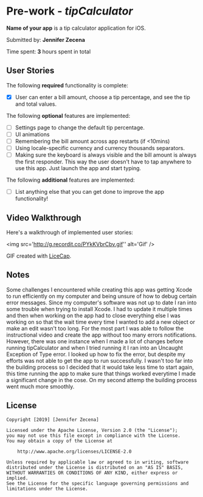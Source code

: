 # Pre-work - *tipCalculator*

**Name of your app** is a tip calculator application for iOS.

Submitted by: **Jennifer Zecena**

Time spent: **3** hours spent in total

## User Stories

The following **required** functionality is complete:

* [x] User can enter a bill amount, choose a tip percentage, and see the tip and total values.

The following **optional** features are implemented:
* [ ] Settings page to change the default tip percentage.
* [ ] UI animations
* [ ] Remembering the bill amount across app restarts (if <10mins)
* [ ] Using locale-specific currency and currency thousands separators.
* [ ] Making sure the keyboard is always visible and the bill amount is always the first responder. This way the user doesn't have to tap anywhere to use this app. Just launch the app and start typing.

The following **additional** features are implemented:

- [ ] List anything else that you can get done to improve the app functionality!

## Video Walkthrough 

Here's a walkthrough of implemented user stories:

<img src='http://g.recordit.co/PYkKVbrCbv.gif'' alt='Gif' />

GIF created with [LiceCap](http://www.cockos.com/licecap/).

## Notes
Some challenges I encountered while creating this app was getting Xcode to run efficiently on my computer and being unsure of how to debug certain error messages. Since my computer's software was not up to date I ran into some trouble when trying to install Xcode. I had to update it multiple times and then when working on the app had to close everything else I was working on so that the wait time every time I wanted to add a new object or make an edit wasn't too long. For the most part I was able to follow the instructional video and create the app without too many errors notifications. However, there was one instance when I made a lot of changes before running tipCalculator and when I tried running it I ran into an Uncaught Exception of Type error. I looked up how to fix the error, but despite my efforts was not able to get the app to run successfully. I wasn't too far into the building process so I decided that it would take less time to start again, this time running the app to make sure that things worked everytime I made a significant change in the cose. On my second attemp the building process went much more smoothly. 

## License

    Copyright [2019] [Jennifer Zecena]

    Licensed under the Apache License, Version 2.0 (the "License");
    you may not use this file except in compliance with the License.
    You may obtain a copy of the License at

        http://www.apache.org/licenses/LICENSE-2.0

    Unless required by applicable law or agreed to in writing, software
    distributed under the License is distributed on an "AS IS" BASIS,
    WITHOUT WARRANTIES OR CONDITIONS OF ANY KIND, either express or implied.
    See the License for the specific language governing permissions and
    limitations under the License.
